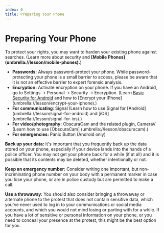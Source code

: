 ```yaml
---
index: 0
title: Preparing Your Phone
---
```

# Preparing Your Phone

To protect your rights, you may want to harden your existing phone against searches. (Learn more about security and **[Mobile Phones] (umbrella://lesson/mobile-phones).**)

*   **Passwords:** Always password-protect your phone. While password-protecting your phone is a small barrier to access, please be aware that it is not an effective barrier to expert forensic analysis.
*   **Encryption:** Activate encryption on your phone. If you have an Android, go to Settings -> Personal -> Security -> Encryption. (Learn [Basic Security for Android](umbrella://lesson/android) and how to [Encrypt your iPhone] (umbrella://lesson/encrypt-your-iphone).)
*   **For communicating**: Signal (Learn how to use Signal for [Android] (umbrella://lesson/signal-for-android) and [iOS] (umbrella://lesson/signal-for-ios).) 
*   **For video/photography:** ObscuraCam and the related plugin, CameraV (Learn how to use [ObscuraCam] (umbrella://lesson/obscuracam).)
*   **For emergencies:** Panic Button (Android only)

**Back up your data:** It's important that you frequently back up the data stored on your phone, especially if your device lands into the hands of a police officer. You may not get your phone back for a while (if at all) and it is possible that its contents may be deleted, whether intentionally or not.

**Keep an emergency number:** Consider writing one important, but non-incriminating phone number on your body with a permanent marker in case you lose your phone, or are in police custody but are permitted to make a call.

**Use a throwaway:** You should also consider bringing a throwaway or alternate phone to the protest that does not contain sensitive data, which you've never used to log in to your communications or social media accounts, and which you would not mind losing or parting with for a while. If you have a lot of sensitive or personal information on your phone, or you need to conceal your presence at the protest, this might be the best option for you.